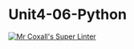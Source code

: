 # Unit4-06-Python
[![Mr Coxall's Super Linter](https://github.com/ICS3U-Programming-Xiaohan-T/Unit4-06-Python/workflows/Mr%20Coxall's%20Super%20Linter/badge.svg)](https://github.com/ICS3U-Programming-Xiaohan-T/Unit4-06-Python/actions/)

